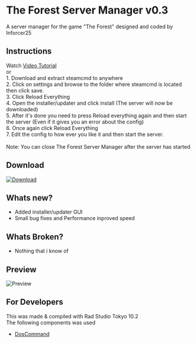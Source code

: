 <h1>The Forest Server Manager v0.3</h1>
A server manager for the game "The Forest" designed and coded by Inforcer25

<h2>Instructions</h2>
Watch <a href="https://youtu.be/o5yDUHt5gL0">Video Tutorial</a>
<br/>
or
<br/>
1. Download and extract steamcmd to anywhere
<br/>
2. Click on settings and browse to the folder where steamcmd is located then click save.
<br/>
3. Click Reload Everything
<br/>
4. Open the installer/updater and click install (The server will now be downloaded)
<br/>
5. After it's done you need to press Reload everything again and then start the server (Even if it gives you an error about the config)
<br/>
6. Once again click Reload Everything
<br/>
7. Edit the config to how ever you like it and then start the server.
<br/>
<br/>
Note: You can close The Forest Server Manager after the server has started

<h2>Download</h2>
<a href="https://github.com/Inforcer25/The-Forest-Server-Manager/raw/master/The%20Forest%20Server%20Manager%20v0.3.1.exe">
  <img src="http://i.imgur.com/qoGP19r.png" alt="Download">
</a>

<h2>Whats new?</h2>
<ul>
  <li>Added installer/updater GUI</li>
  <li>Small bug fixes and Performance inproved speed</li>
</ul>

<h2>Whats Broken?</h2>
<ul>
  <li>Nothing that i know of</li>
</ul>

<h2>Preview</h2> 
<img src="http://i.imgur.com/VhEPBXq.png" alt="Preview">

<h2>For Developers</h2>
This was made & compiled with Rad Studio Tokyo 10.2
<br/>
The following components was used
<ul>
  <li><a href="https://github.com/TurboPack/DOSCommand">DosCommand</a></li>
</ul>